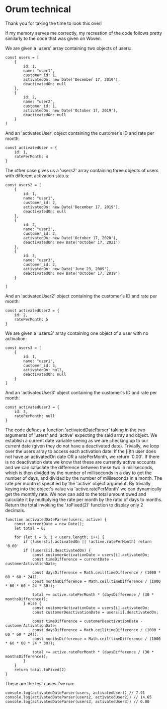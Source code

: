 # Orum technical

Thank you for taking the time to look this over!

If my memory serves me correctly, my recreation of the code follows pretty similarly to the code that was given on Woven.

We are given a 'users' array containing two objects of users:

```
const users = [
    {
        id: 1,
        name: "user1",
        customer_id: 1,
        activatedOn: new Date('December 17, 2019'),
        deactivatedOn: null
    },
    {
        id: 2,
        name: "user2",
        customer_id: 1,
        activatedOn: new Date('October 17, 2019'),
        deactivatedOn: null
    }
]
```

And an 'activatedUser' object containing the customer's ID and rate per month:
 
```
const activatedUser = {
    id: 1,
    ratePerMonth: 4
}
```

The other case gives us a 'users2' array containing three objects of users with different activation status:

```
const users2 = [
    {
        id: 1,
        name: "user1",
        customer_id: 2,
        activatedOn: new Date('December 17, 2019'),
        deactivatedOn: null
    },
    {
        id: 2,
        name: "user2",
        customer_id: 2,
        activatedOn: new Date('October 17, 2020'),
        deactivatedOn: new Date('October 17, 2021')
    },
    {
        id: 3,
        name: "user3",
        customer_id: 2,
        activatedOn: new Date('June 23, 2009'),
        deactivatedOn: new Date('October 17, 2018')
    }

]
```

And an 'activatedUser2' object containing the customer's ID and rate per month:
```
const activatedUser2 = {
    id: 2,
    ratePerMonth: 5
}
```

We are given a 'users3' array containing one object of a user with no activation:
```
const users3 = [
    {
        id: 1,
        name: "user1",
        customer_id: 3,
        activatedOn: null,
        deactivatedOn: null
    }
]
```

And an 'activatedUser3' object containing the customer's ID and rate per month:
```
const activatedUser3 = {
    id: 3,
    ratePerMonth: null
}
```

The code defines a function 'activatedDateParser' taking in the two arguments of 'users' and 'active' expecting the said array and object. We establish a current date variable seeing as we are checking up to our current date (given they do not have a deactivated date). Trivially, we loop over the users array to access each activation date. If the [i]th user does not have an activatedOn date OR a ratePerMonth, we return '0.00'. If there is no deactivation date we know that these are currently active accounts and we can caluclate the difference between these two in milliseconds, which is then divided by the number of milliseconds in a day to get the number of days, and divided by the number of milliseconds in a month. The rate per month is specified by the 'active' object argument. By trivially keying into the object's value via 'active.ratePerMonth' we can dynamically get the monthly rate. We now can add to the total amount owed and calculate it by multiplying the rate per month by the ratio of days to months. Return the total invoking the '.toFixed(2)' function to display only 2 decimals.

```
function activatedDateParser(users, active) {
    const currentDate = new Date();
    let total = 0;

    for (let i = 0; i < users.length; i++) {
        if (!users[i].activatedOn || !active.ratePerMonth) return '0.00'
        if (!users[i].deactivatedOn) {
            const customerActivationDate = users[i].activatedOn;
            const timeDifference = currentDate - customerActivationDate;

            const daysDifference = Math.ceil(timeDifference / (1000 * 60 * 60 * 24));
            const monthsDifference = Math.ceil(timeDifference / (1000 * 60 * 60 * 24 * 30));

            total += active.ratePerMonth * (daysDifference / (30 * monthsDifference));
        } else {
            const customerActivationDate = users[i].activatedOn;
            const customerDeactivationDate = users[i].deactivatedOn;

            const timeDifference = customerDeactivationDate - customerActivationDate;
            const daysDifference = Math.ceil(timeDifference / (1000 * 60 * 60 * 24));
            const monthsDifference = Math.ceil(timeDifference / (1000 * 60 * 60 * 24 * 30));

            total += active.ratePerMonth * (daysDifference / (30 * monthsDifference));
        }
    }
    return total.toFixed(2)
}
```

These are the test cases I've run:

```
console.log(activatedDateParser(users, activatedUser)) // 7.91
console.log(activatedDateParser(users2, activatedUser2)) // 14.65
console.log(activatedDateParser(users3, activatedUser3)) // 0.00
```
